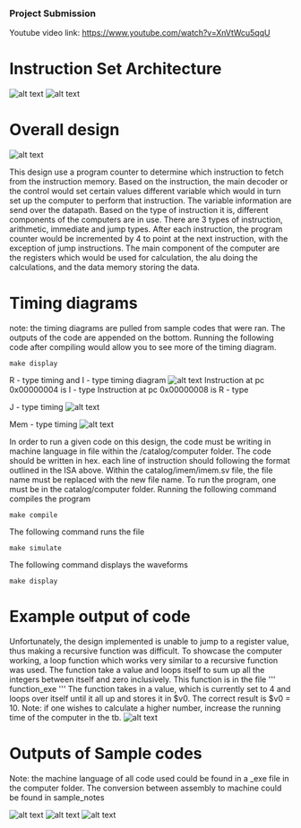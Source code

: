 ### Project Submission
Youtube video link: https://www.youtube.com/watch?v=XnVtWcu5qqU

# Instruction Set Architecture
![alt text](images/ISApg1.png)
![alt text](images/ISApg2.png)

# Overall design
![alt text](images/Design.png)

This design use a program counter to determine which instruction to fetch from the instruction memory. Based on the instruction, the main decoder or the control would set certain values different variable which would in turn set up the computer to perform that instruction. The variable information are send over the datapath. Based on the type of instruction it is, different components of the computers are in use. There are 3 types of instruction, arithmetic, immediate and jump types. After each instruction, the program counter would be incremented by 4 to point at the next instruction, with the exception of jump instructions. The main component of the computer are the registers which would be used for calculation, the alu doing the calculations, and the data memory storing the data.

# Timing diagrams
note: the timing diagrams are pulled from sample codes that were ran. The outputs of the code are appended on the bottom. 
Running the following code after compiling would allow you to see more of the timing diagram.

```
make display 
```

R - type timing and I - type timing diagram
![alt text](images/R-type_timing.png)
Instruction at pc 0x00000004 is I - type
Instruction at pc 0x00000008 is R - type

J - type timing
![alt text](images/J-type_timing.png)

Mem - type timing
![alt text](images/Mem-type_timing.png)

In order to run a given code on this design, the code must be writing in machine language in file within the /catalog/computer folder. The code should be written in hex. each line of instruction should following the format outlined in the ISA above.
Within the catalog/imem/imem.sv file, the file name must be replaced with the new file name. 
To run the program, one must be in the catalog/computer folder.
Running the following command compiles the program

```
make compile
```
The following command runs the file
```
make simulate
```
The following command displays the waveforms
```
make display
```

# Example output of code
Unfortunately, the design implemented is unable to jump to a register value, thus making a recursive function was difficult. To showcase the computer working, a loop function which works very similar to a recursive function was used. The function take a value and loops itself to sum up all the integers between itself and zero inclusively.
This function is in the file 
'''
function_exe
'''
The function takes in a value, which is currently set to 4 and loops over itself until it all up and stores it in $v0. The correct result is $v0 = 10.
Note: if one wishes to calculate a higher number, increase the running time of the computer in the tb.
![alt text](images/funct.png)


# Outputs of Sample codes 
Note: the machine language of all code used could be found in a _exe file in the computer folder. The conversion between assembly to machine could be found in sample_notes

![alt text](images/R_code.png)
![alt text](images/J_code.png)
![alt text](images/Mem_code.png)
